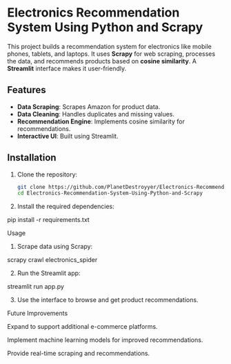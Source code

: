 # Electronics Recommendation System Using Python and Scrapy

This project builds a recommendation system for electronics like mobile phones, tablets, and laptops. It uses **Scrapy** for web scraping, processes the data, and recommends products based on **cosine similarity**. A **Streamlit** interface makes it user-friendly.

## Features
- **Data Scraping**: Scrapes Amazon for product data.
- **Data Cleaning**: Handles duplicates and missing values.
- **Recommendation Engine**: Implements cosine similarity for recommendations.
- **Interactive UI**: Built using Streamlit.

## Installation
1. Clone the repository:
   ```bash
   git clone https://github.com/PlanetDestroyyer/Electronics-Recommendation-System-Using-Python-and-Scrapy.git
   cd Electronics-Recommendation-System-Using-Python-and-Scrapy

2. Install the required dependencies:

pip install -r requirements.txt



Usage

1. Scrape data using Scrapy:

scrapy crawl electronics_spider


2. Run the Streamlit app:

streamlit run app.py


3. Use the interface to browse and get product recommendations.



Future Improvements

Expand to support additional e-commerce platforms.

Implement machine learning models for improved recommendations.

Provide real-time scraping and recommendations.
